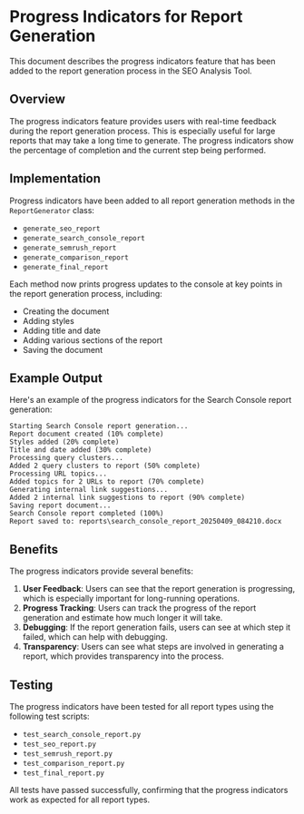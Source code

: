 # Progress Indicators for Report Generation

This document describes the progress indicators feature that has been added to the report generation process in the SEO Analysis Tool.

## Overview

The progress indicators feature provides users with real-time feedback during the report generation process. This is especially useful for large reports that may take a long time to generate. The progress indicators show the percentage of completion and the current step being performed.

## Implementation

Progress indicators have been added to all report generation methods in the `ReportGenerator` class:

- `generate_seo_report`
- `generate_search_console_report`
- `generate_semrush_report`
- `generate_comparison_report`
- `generate_final_report`

Each method now prints progress updates to the console at key points in the report generation process, including:

- Creating the document
- Adding styles
- Adding title and date
- Adding various sections of the report
- Saving the document

## Example Output

Here's an example of the progress indicators for the Search Console report generation:

```
Starting Search Console report generation...
Report document created (10% complete)
Styles added (20% complete)
Title and date added (30% complete)
Processing query clusters...
Added 2 query clusters to report (50% complete)
Processing URL topics...
Added topics for 2 URLs to report (70% complete)
Generating internal link suggestions...
Added 2 internal link suggestions to report (90% complete)
Saving report document...
Search Console report completed (100%)
Report saved to: reports\search_console_report_20250409_084210.docx
```

## Benefits

The progress indicators provide several benefits:

1. **User Feedback**: Users can see that the report generation is progressing, which is especially important for long-running operations.
2. **Progress Tracking**: Users can track the progress of the report generation and estimate how much longer it will take.
3. **Debugging**: If the report generation fails, users can see at which step it failed, which can help with debugging.
4. **Transparency**: Users can see what steps are involved in generating a report, which provides transparency into the process.

## Testing

The progress indicators have been tested for all report types using the following test scripts:

- `test_search_console_report.py`
- `test_seo_report.py`
- `test_semrush_report.py`
- `test_comparison_report.py`
- `test_final_report.py`

All tests have passed successfully, confirming that the progress indicators work as expected for all report types.
